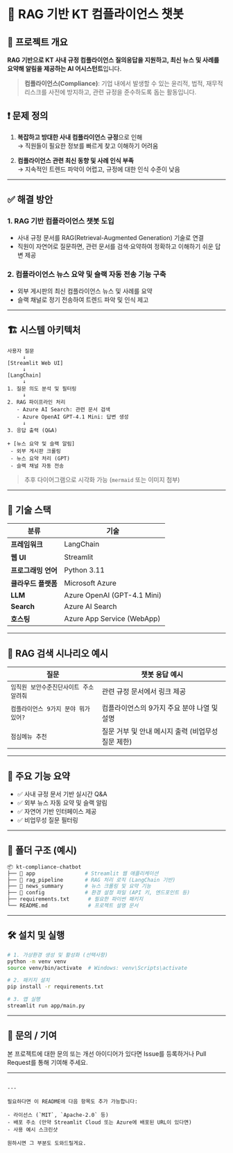 # 📘 RAG 기반 KT 컴플라이언스 챗봇

## 📝 프로젝트 개요

**RAG 기반으로 KT 사내 규정 컴플라이언스 질의응답을 지원하고, 최신 뉴스 및 사례를 요약해 알림을 제공하는 AI 어시스턴트**입니다.

> **컴플라이언스(Compliance)**: 기업 내에서 발생할 수 있는 윤리적, 법적, 재무적 리스크를 사전에 방지하고, 관련 규정을 준수하도록 돕는 활동입니다.


## ❗ 문제 정의

1. **복잡하고 방대한 사내 컴플라이언스 규정**으로 인해  
   → 직원들이 필요한 정보를 빠르게 찾고 이해하기 어려움  

2. **컴플라이언스 관련 최신 동향 및 사례 인식 부족**  
   → 지속적인 트렌드 파악이 어렵고, 규정에 대한 인식 수준이 낮음

---

## ✅ 해결 방안

### 1. RAG 기반 컴플라이언스 챗봇 도입
- 사내 규정 문서를 RAG(Retrieval-Augmented Generation) 기술로 연결  
- 직원이 자연어로 질문하면, 관련 문서를 검색·요약하여 정확하고 이해하기 쉬운 답변 제공  

### 2. 컴플라이언스 뉴스 요약 및 슬랙 자동 전송 기능 구축
- 외부 게시판의 최신 컴플라이언스 뉴스 및 사례를 요약  
- 슬랙 채널로 정기 전송하여 트렌드 파악 및 인식 제고

---

## 🏗️ 시스템 아키텍처

```plaintext
사용자 질문
     ↓
[Streamlit Web UI]
     ↓
[LangChain]
     ↓
1. 질문 의도 분석 및 필터링
     ↓
2. RAG 파이프라인 처리
   - Azure AI Search: 관련 문서 검색
   - Azure OpenAI GPT-4.1 Mini: 답변 생성
     ↓
3. 응답 출력 (Q&A)

+ [뉴스 요약 및 슬랙 알림]
 - 외부 게시판 크롤링
 - 뉴스 요약 처리 (GPT)
 - 슬랙 채널 자동 전송
````

> 추후 다이어그램으로 시각화 가능 (`mermaid` 또는 이미지 첨부)

---

## 🧰 기술 스택

| 분류           | 기술                          |
| ------------ | --------------------------- |
| **프레임워크**    | LangChain                   |
| **웹 UI**     | Streamlit                   |
| **프로그래밍 언어** | Python 3.11                 |
| **클라우드 플랫폼** | Microsoft Azure             |
| **LLM**      | Azure OpenAI (GPT-4.1 Mini) |
| **Search**   | Azure AI Search             |
| **호스팅**      | Azure App Service (WebApp)  |

---

## 💬 RAG 검색 시나리오 예시

| 질문                     | 챗봇 응답 예시                       |
| ---------------------- | ------------------------------ |
| `임직원 보안수준진단사이트 주소 알려줘` | 관련 규정 문서에서 링크 제공               |
| `컴플라이언스 9가지 분야 뭐가 있어?` | 컴플라이언스의 9가지 주요 분야 나열 및 설명      |
| `점심메뉴 추천`              | 질문 거부 및 안내 메시지 출력 (비업무성 질문 제한) |

---

## 📌 주요 기능 요약

* ✅ 사내 규정 문서 기반 실시간 Q&A
* ✅ 외부 뉴스 자동 요약 및 슬랙 알림
* ✅ 자연어 기반 인터페이스 제공
* ✅ 비업무성 질문 필터링

---

## 📂 폴더 구조 (예시)

```bash
📦 kt-compliance-chatbot
├── 📁 app                # Streamlit 웹 애플리케이션
├── 📁 rag_pipeline       # RAG 처리 로직 (LangChain 기반)
├── 📁 news_summary       # 뉴스 크롤링 및 요약 기능
├── 📁 config             # 환경 설정 파일 (API 키, 엔드포인트 등)
├── requirements.txt      # 필요한 파이썬 패키지
└── README.md             # 프로젝트 설명 문서
```

---

## 🛠️ 설치 및 실행

```bash
# 1. 가상환경 생성 및 활성화 (선택사항)
python -m venv venv
source venv/bin/activate  # Windows: venv\Scripts\activate

# 2. 패키지 설치
pip install -r requirements.txt

# 3. 앱 실행
streamlit run app/main.py
```

---

## 📮 문의 / 기여

본 프로젝트에 대한 문의 또는 개선 아이디어가 있다면 Issue를 등록하거나 Pull Request를 통해 기여해 주세요.

---

```

---

필요하다면 이 README에 다음 항목도 추가 가능합니다:

- 라이선스 (`MIT`, `Apache-2.0` 등)
- 배포 주소 (만약 Streamlit Cloud 또는 Azure에 배포된 URL이 있다면)
- 사용 예시 스크린샷

원하시면 그 부분도 도와드릴게요.
```
